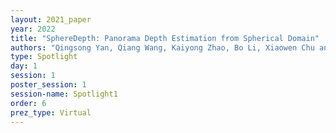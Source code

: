 ```yaml
---
layout: 2021_paper
year: 2022
title: "SphereDepth: Panorama Depth Estimation from Spherical Domain"
authors: "Qingsong Yan, Qiang Wang, Kaiyong Zhao, Bo Li, Xiaowen Chu and Fei Deng"
type: Spotlight
day: 1
session: 1
poster_session: 1
session-name: Spotlight1
order: 6
prez_type: Virtual
---
```

